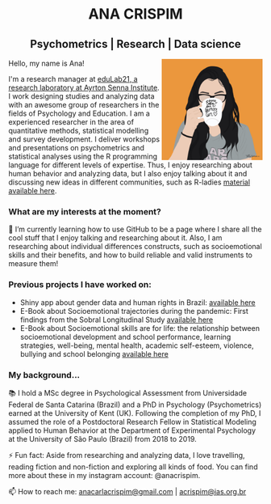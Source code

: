 
<h1 align="center"> ANA CRISPIM </h1>

<h2 align="center"> Psychometrics | Research | Data science </h2>

<img align="right" src="https://github.com/anacarlac/anacarlac/blob/main/Ana_coffee_quadrado.jpg" width="200">

Hello, my name is Ana! 

I'm a research manager at [eduLab21, a research laboratory at Ayrton Senna Institute](https://institutoayrtonsenna.org.br/). I work designing studies and analyzing data with an awesome group of researchers in the fields of Psychology and Education. I am a experienced researcher in the area of quantitative methods, statistical modelling and survey development. I deliver workshops and presentations on psychometrics and statistical analyses using the R programming language for different levels of expertise. Thus, I enjoy researching about human behavior and analyzing data, but I also enjoy talking about it and discussing new ideas in different communities, such as R-ladies [material available here](https://github.com/anacarlac/2023-Rotinas-em-R---R-ladies).

### What are my interests at the moment?
🌱 I’m currently learning how to use GitHub to be a page where I share all the cool stuff that I enjoy talking and researching about it. Also, I am researching about individual differences constructs, such as socioemotional skills and their benefits, and how to build reliable and valid instruments to measure them!

### Previous projects I have worked on:
+ Shiny app about gender data and human rights in Brazil: [available here](https://acrispim.shinyapps.io/appCMIG/)
+ E-Book about Socioemotional trajectories during the pandemic: First findings from the Sobral Longitudinal Study [available here](https://institutoayrtonsenna.org.br/app/uploads/2024/01/Socioemotional_trajectories_during_the_pandemic_Instituto-Ayrton-Senna.pdf)
+ E-Book about Socioemotional skills are for life: the relationship between socioemotional development and school performance, learning strategies, well-being, mental health, academic self-esteem, violence, bullying and school belonging [available here](https://institutoayrtonsenna.org.br/app/uploads/2024/01/Ebook_socioemotional_skills_are_for_life_Instituto-Ayrton-Senna.pdf)


### My background... 
📚 I hold a MSc degree in Psychological Assessment from Universidade Federal de Santa Catarina (Brazil) and a PhD in Psychology (Psychometrics) earned at the University of Kent (UK). Following the completion of my PhD, I assumed the role of a Postdoctoral Research Fellow in Statistical Modeling applied to Human Behavior at the Department of Experimental Psychology at the University of São Paulo (Brazil) from 2018 to 2019.

⚡ Fun fact: Aside from researching and analyzing data, I love travelling, reading fiction and non-fiction and exploring all kinds of food. You can find more about these in my instagram account: @anacrispim.

📫 How to reach me: anacarlacrispim@gmail.com | acrispim@ias.org.br



